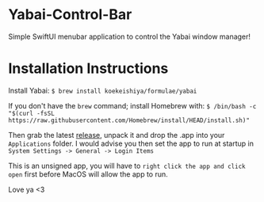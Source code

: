 # Yabai-Control-Bar
Simple SwiftUI menubar application to control the Yabai window manager!

# Installation Instructions

Install Yabai:
`$ brew install koekeishiya/formulae/yabai`

If you don't have the `brew` command; install Homebrew with:
`$ /bin/bash -c "$(curl -fsSL https://raw.githubusercontent.com/Homebrew/install/HEAD/install.sh)"`

Then grab the latest [release](https://github.com/LoopyLucy/Yabai-Control-Bar/releases), unpack it and drop the .app into your `Applications` folder. I would advise you then set the app to run at startup in `System Settings -> General -> Login Items`

This is an unsigned app, you will have to `right click the app and click open` first before MacOS will allow the app to run.

Love ya <3
